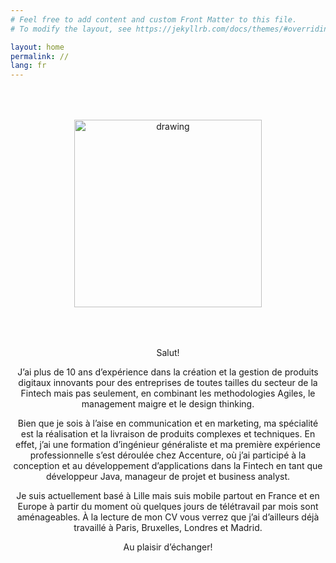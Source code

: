 ```yaml
---
# Feel free to add content and custom Front Matter to this file.
# To modify the layout, see https://jekyllrb.com/docs/themes/#overriding-theme-defaults

layout: home
permalink: //
lang: fr
---
```


<div style="text-align: center;padding:50px">
    <img src="{{ site.baseurl }}/assets/img/profile_photo.jpg" alt="drawing" width="300"/>
</div>

<p style="text-align: center;">
Salut!
</p>
<p style="text-align: center;">
J’ai plus de 10 ans d’expérience dans la création et la gestion de produits digitaux innovants pour des entreprises de toutes tailles du secteur de la Fintech mais pas seulement, en combinant les methodologies Agiles, le management maigre et le design thinking.
</p>
<p style="text-align: center;">
Bien que je sois à l’aise en communication et en marketing, ma spécialité est la réalisation et la livraison de produits complexes et techniques. En effet, j’ai une formation d’ingénieur généraliste et ma première expérience professionnelle s’est déroulée chez Accenture, où j’ai participé à la conception et au développement d’applications dans la Fintech en tant que développeur Java, manageur de projet et business analyst.
</p>
<p style="text-align: center;">
Je suis actuellement basé à Lille mais suis mobile partout en France et en Europe à partir du moment où quelques jours de télétravail par mois sont aménageables. À la lecture de mon CV vous verrez que j’ai d’ailleurs déjà travaillé à Paris, Bruxelles, Londres et Madrid.
</p>
<p style="text-align: center;">
Au plaisir d’échanger!
</p>
